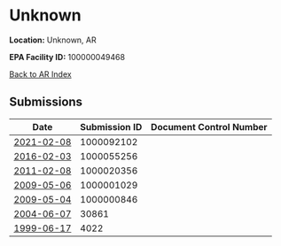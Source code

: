 # Unknown

**Location:** Unknown, AR

**EPA Facility ID:** 100000049468

[Back to AR Index](../../index.md)

## Submissions

| Date | Submission ID | Document Control Number |
|------|--------------|-------------------------|
| [2021-02-08](submissions/1000092102.md) | 1000092102 |  |
| [2016-02-03](submissions/1000055256.md) | 1000055256 |  |
| [2011-02-08](submissions/1000020356.md) | 1000020356 |  |
| [2009-05-06](submissions/1000001029.md) | 1000001029 |  |
| [2009-05-04](submissions/1000000846.md) | 1000000846 |  |
| [2004-06-07](submissions/30861.md) | 30861 |  |
| [1999-06-17](submissions/4022.md) | 4022 |  |
